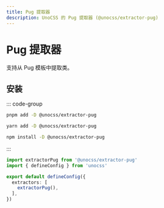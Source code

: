 ```yaml
---
title: Pug 提取器
description: UnoCSS 的 Pug 提取器 (@unocss/extractor-pug)
---
```


# Pug 提取器

支持从 Pug 模板中提取类。

## 安装

::: code-group

```bash [pnpm]
pnpm add -D @unocss/extractor-pug
```

```bash [yarn]
yarn add -D @unocss/extractor-pug
```

```bash [npm]
npm install -D @unocss/extractor-pug
```

:::

```ts [uno.config.ts]
import extractorPug from '@unocss/extractor-pug'
import { defineConfig } from 'unocss'

export default defineConfig({
  extractors: [
    extractorPug(),
  ],
})
```
